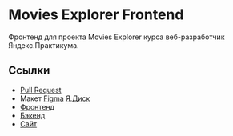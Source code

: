 # Movies Explorer Frontend

Фронтенд для проекта Movies Explorer курса веб-разработчик Яндекс.Практикума.

## Ссылки
* [Pull Request](https://github.com/hikjik/movies-explorer-frontend/pull/31)
* Макет [Figma](https://www.figma.com/file/mU92g5TzCdvpDa2s98e0zc/DiplomaMorev?t=lgVhiIQtwgS5HQ11-6) [Я.Диск](https://disk.yandex.ru/d/nlJjcJkKKx7W2A)
* [Фронтенд](https://github.com/hikjik/movies-explorer-frontend)
* [Бэкенд](https://github.com/hikjik/movies-explorer-api)
* [Сайт](https://mesto-hikjik.students.nomoredomains.club/)
